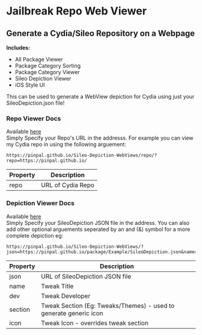 # Jailbreak Repo Web Viewer
## Generate a Cydia/Sileo Repository on a Webpage

**Includes:**
* All Package Viewer
* Package Category Sorting
* Package Category Viewer
* Sileo Depiction Viewer
* iOS Style UI

This can be used to generate a WebView depiction for Cydia using just your SileoDepiction.json file!

### Repo Viewer Docs

Available [here](https://pinpal.github.io/Sileo-Depiction-WebViews/repo/)
<br/>
Simply Specify your Repo's URL in the addresss. 
For example you can view my Cydia repo in using the following arguement:

```
https://pinpal.github.io/Sileo-Depiction-WebViews/repo/?repo=https://pinpal.github.io/
```

| Property      | Description |
| ------------- | ------------- |
| repo          | URL of Cydia Repo  |

### Depiction Viewer Docs

Available [here](https://pinpal.github.io/Sileo-Depiction-WebViews/repo/)
<br/>
Simply Specify your SileoDepiction JSON file in the address.
You can also add other optional arguements seperated by an and (&) symbol for a more complete depiction eg:
```
https://pinpal.github.io/Sileo-Depiction-WebViews/?json=https://pinpal.github.io/package/Example/SileoDepiction.json&name=Example&dev=PINPAL
```

| Property      | Description |
| ------------- | ------------- |
| json          | URL of SileoDepiction JSON file  |
| name          | Tweak Title  |
| dev          | Tweak Developer  |
| section          | Tweak Section (Eg: Tweaks/Themes)  - used to generate generic icon|
| icon          | Tweak Icon - overrides tweak section  |
